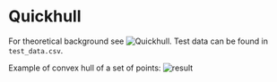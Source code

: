 # Quickhull
For theoretical background see ![Quickhull](https://en.wikipedia.org/wiki/Quickhull).
Test data can be found in `test_data.csv`. 

Example of convex hull of a set of points:
![result](https://github.com/chronologos/cosmos/blob/master/code/computational_geometry/quickhull/test_data_soln.png?raw=true)
